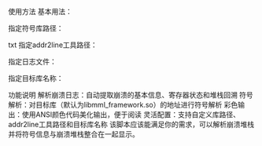 使用方法
基本用法：

指定符号库路径：

txt
指定addr2line工具路径：

指定日志文件：

指定目标库名称：

功能说明
解析崩溃日志：自动提取崩溃的基本信息、寄存器状态和堆栈回溯
符号解析：对目标库（默认为libmml_framework.so）的地址进行符号解析
彩色输出：使用ANSI颜色代码美化输出，便于阅读
灵活配置：支持自定义库路径、addr2line工具路径和目标库名称
该脚本应该能满足你的需求，可以解析崩溃堆栈并将符号信息与崩溃堆栈整合在一起显示。